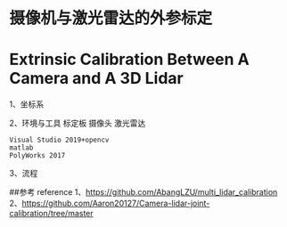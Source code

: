 # 摄像机与激光雷达的外参标定
# Extrinsic Calibration Between A Camera and A 3D Lidar



1、坐标系 

2、环境与工具
    标定板
    摄像头
    激光雷达

    Visual Studio 2019+opencv
    matlab
    PolyWorks 2017

3、流程



##参考  reference
    1、https://github.com/AbangLZU/multi_lidar_calibration
    2、https://github.com/Aaron20127/Camera-lidar-joint-calibration/tree/master
